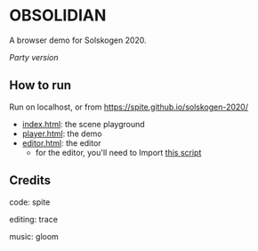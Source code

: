 # OBSOLIDIAN

A browser demo for Solskogen 2020.

*Party version*

## How to run

Run on localhost, or from https://spite.github.io/solskogen-2020/

- [index.html](https://spite.github.io/solskogen-2020/index.html): the scene playground 
- [player.html](https://spite.github.io/solskogen-2020/player.html): the demo 
- [editor.html](https://spite.github.io/solskogen-2020/editor.html): the editor 
  - for the editor, you'll need to Import [this script](https://github.com/spite/solskogen-2020/blob/master/script.json)

## Credits

code: spite

editing: trace

music: gloom

